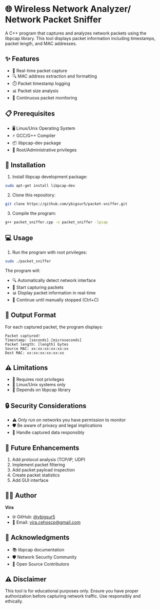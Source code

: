 # 🌐 Wireless Network Analyzer/ Network Packet Sniffer

A C++ program that captures and analyzes network packets using the libpcap library. This tool displays packet information including timestamps, packet length, and MAC addresses.

## ✨ Features

- 📡 Real-time packet capture
- 🔍 MAC address extraction and formatting
- ⏱️ Packet timestamp logging
- 📊 Packet size analysis
- 🔄 Continuous packet monitoring

## 📋 Prerequisites

- 🖥️ Linux/Unix Operating System
- ⚡ GCC/G++ Compiler
- 📦 libpcap-dev package
- 👑 Root/Administrative privileges

## 🚀 Installation

1. Install libpcap development package:
```bash
sudo apt-get install libpcap-dev
```

2. Clone this repository:
```bash
git clone https://github.com/ybigsur5/packet-sniffer.git
```

3. Compile the program:
```bash
g++ packet_sniffer.cpp -o packet_sniffer -lpcap
```

## 💻 Usage

1. Run the program with root privileges:
```bash
sudo ./packet_sniffer
```

The program will:
- 🔍 Automatically detect network interface
- 📡 Start capturing packets
- 📊 Display packet information in real-time
- 🔄 Continue until manually stopped (Ctrl+C)

## 📝 Output Format

For each captured packet, the program displays:
```
Packet captured!
Timestamp: [seconds].[microseconds]
Packet length: [length] bytes
Source MAC: xx:xx:xx:xx:xx:xx
Dest MAC: xx:xx:xx:xx:xx:xx
```

## ⚠️ Limitations

- 👑 Requires root privileges
- 🐧 Linux/Unix systems only
- 🔌 Depends on libpcap library

## 🔒 Security Considerations

- ⚠️ Only run on networks you have permission to monitor
- 🛡️ Be aware of privacy and legal implications
- 🔐 Handle captured data responsibly

## 🚀 Future Enhancements

1. Add protocol analysis (TCP/IP, UDP)
2. Implement packet filtering
3. Add packet payload inspection
4. Create packet statistics
5. Add GUI interface

## 👨‍💻 Author

**Vira**
- 🌐 GitHub: [@ybigsur5](https://github.com/ybigsur5)
- 📧 Email: vira.cehoscp@gmail.com

## 🙏 Acknowledgments

- 📚 libpcap documentation
- 🛡️ Network Security Community
- 👥 Open Source Contributors

## ⚠️ Disclaimer

This tool is for educational purposes only. Ensure you have proper authorization before capturing network traffic. Use responsibly and ethically.
